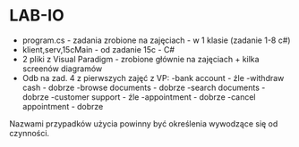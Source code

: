 # LAB-IO
 - program.cs - zadania zrobione na zajęciach - w 1 klasie (zadanie 1-8 c#)
 - klient,serv,15cMain - od zadanie 15c - C#
 - 2 pliki z Visual Paradigm - zrobione głównie na zajęciach + kilka screenów diagramów
 - Odb na zad. 4 z pierwszych zajęć z VP:
-bank account - źle
-withdraw cash - dobrze
-browse documents - dobrze
-search documents - dobrze
-customer support - źle
-appointment - dobrze
-cancel appointment - dobrze

Nazwami przypadków użycia powinny być określenia wywodzące się od czynności.
 
